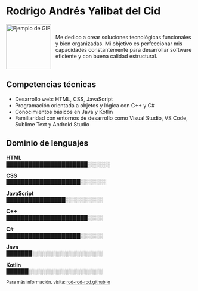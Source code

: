 # Rodrigo Andrés Yalibat del Cid

<div style="display: flex; align-items: center; gap: 12px;">
  <img src="https://media.tenor.com/wLTK-fVE75UAAAAM/dancingbaby.gif" alt="Ejemplo de GIF" width="120" />
  <p style="margin: 0;">
    Me dedico a crear soluciones tecnológicas funcionales y bien organizadas. Mi objetivo es perfeccionar mis capacidades constantemente para desarrollar software eficiente y con buena calidad estructural.
  </p>
</div>

## Competencias técnicas

- Desarrollo web: HTML, CSS, JavaScript  
- Programación orientada a objetos y lógica con C++ y C#  
- Conocimientos básicos en Java y Kotlin  
- Familiaridad con entornos de desarrollo como Visual Studio, VS Code, Sublime Text y Android Studio

## Dominio de lenguajes

**HTML**  
██████████████████████░░░░░░

**CSS**  
████████████████████░░░░░░░

**JavaScript**  
████████████████░░░░░░░░░░

**C++**  
██████████████████████░░░░

**C#**  
████████████████████░░░░░░

**Java**  
███████░░░░░░░░░░░░░░░░░░░

**Kotlin**  
██████░░░░░░░░░░░░░░░░░░░░

<sub>Para más información, visita: <a href="https://rod-rod-rod.github.io/Rod-Rod-Rod" target="_blank">rod-rod-rod.github.io</a></sub>
